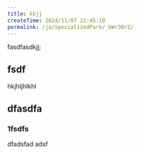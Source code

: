 ```yaml
---
title: kkjj
createTime: 2024/11/07 22:45:10
permalink: /ja/SpecializedPark/_bWr30rZ/
---
```


fasdfasdkjj;


## fsdf 


hkjhljhlkhl


## dfasdfa 

### 1fsdfs

dfadsfad adsf